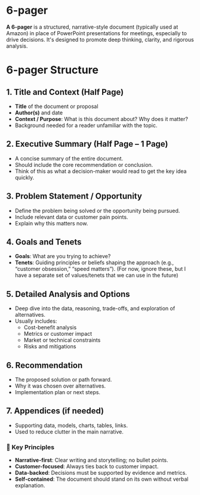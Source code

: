 # 6-pager

**A 6-pager** is a structured, narrative-style document (typically used at Amazon) in place of PowerPoint presentations for meetings, especially to drive decisions. It's designed to promote deep thinking, clarity, and rigorous analysis.

# 6-pager Structure

## **1. Title and Context (Half Page)**

- **Title** of the document or proposal
- **Author(s)** and date
- **Context / Purpose**: What is this document about? Why does it matter?
- Background needed for a reader unfamiliar with the topic.

## **2. Executive Summary (Half Page – 1 Page)**

- A concise summary of the entire document.
- Should include the core recommendation or conclusion.
- Think of this as what a decision-maker would read to get the key idea quickly.

## **3. Problem Statement / Opportunity**

- Define the problem being solved or the opportunity being pursued.
- Include relevant data or customer pain points.
- Explain why this matters now.

## **4. Goals and Tenets**

- **Goals**: What are you trying to achieve?
- **Tenets**: Guiding principles or beliefs shaping the approach (e.g., “customer obsession,” “speed matters”). (For now, ignore these, but I have a separate set of values/tenets that we can use in the future)

## **5. Detailed Analysis and Options**

- Deep dive into the data, reasoning, trade-offs, and exploration of alternatives.
- Usually includes:
    - Cost-benefit analysis
    - Metrics or customer impact
    - Market or technical constraints
    - Risks and mitigations

## **6. Recommendation**

- The proposed solution or path forward.
- Why it was chosen over alternatives.
- Implementation plan or next steps.

## **7. Appendices (if needed)**

- Supporting data, models, charts, tables, links.
- Used to reduce clutter in the main narrative.

### **🧠 Key Principles**

- **Narrative-first**: Clear writing and storytelling; no bullet points.
- **Customer-focused**: Always ties back to customer impact.
- **Data-backed**: Decisions must be supported by evidence and metrics.
- **Self-contained**: The document should stand on its own without verbal explanation.
